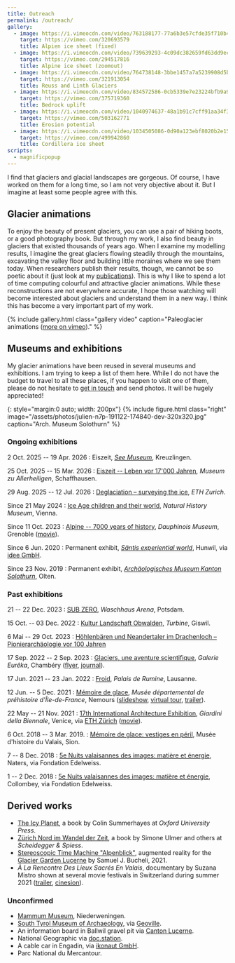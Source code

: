 ```yaml
---
title: Outreach
permalink: /outreach/
gallery:
  - image: https://i.vimeocdn.com/video/763188177-77a6b3e57cfde35f710b4e94f833d4cd5d6c116c63bbca89f3af7d34ef4d8604-d?mw=400
    target: https://vimeo.com/320693579
    title: Alpien ice sheet (fixed)
  - image: https://i.vimeocdn.com/video/739639293-4c09dc382659fd63dd9ecae66d49576422741dff070d17bbb55b290145c3a73d-d?mw=400
    target: https://vimeo.com/294517816
    title: Alpine ice sheet (zoomout)
  - image: https://i.vimeocdn.com/video/764738148-3bbe1457a7a5239908d5ba4cbb9ea1bf27e791c651e62a0a35640e4832061407-d?mw=400
    target: https://vimeo.com/321913054
    title: Reuss and Linth Glaciers
  - image: https://i.vimeocdn.com/video/834572586-0cb5339e7e23224bfb9a93a8fb6abb32f51d996691b48347066976f807afead1-d?mw=400
    target: https://vimeo.com/375719360
    title: Bedrock uplift
  - image: https://i.vimeocdn.com/video/1040974637-48a1b91c7cff91aa34f318a66082c90be6a1fa97d283b40297d1f4d2c62e9495-d?mw=400
    target: https://vimeo.com/503162771
    title: Erosion potential
  - image: https://i.vimeocdn.com/video/1034505086-0d90a123ebf8020b2e151d13462e3e24402f614251098e4f6bfc46ac837fe2d9-d?mw=400
    target: https://vimeo.com/499942860
    title: Cordillera ice sheet
scripts:
  - magnificpopup
---
```


I find that glaciers and glacial landscapes are gorgeous. Of course, I have
worked on them for a long time, so I am not very objective about it. But I
imagine at least some people agree with this.


## Glacier animations

To enjoy the beauty of present glaciers, you can use a pair of hiking boots, or
a good photography book. But through my work, I also find beauty in glaciers
that existed thousands of years ago. When I examine my modelling results, I
imagine the great glaciers flowing steadily through the mountains, excavating
the valley floor and building little moraines where we see them today.
When researchers publish their results, though, we cannot be so poetic about it
(just look at my [publications](publications)). This is why I like to spend a
lot of time computing colourful and attractive glacier animations. While these
reconstructions are not everywhere accurate, I hope those watching will become
interested about glaciers and understand them in a new way. I think this has
become a very important part of my work.

{% include gallery.html class="gallery video"
  caption="Paleoglacier animations ([more on vimeo](https://vimeo.com/pyjeo))." %}


## Museums and exhibitions

My glacier animations have been reused in several museums and exhibitions. I
am trying to keep a list of them here. While I do not have the budget to travel
to all these places, if you happen to visit one of them, please do not hesitate
to [get in touch](/contact/) and send photos. It will be hugely appreciated!

{: style="margin:0 auto; width: 200px"}
{% include figure.html class="right"
  image="/assets/photos/julien-n7p-191122-174840-dev-320x320.jpg"
  caption="Arch. Museum Solothurn" %}

### Ongoing exhibitions

2 Oct. 2025 -- 19 Apr. 2026
: Eiszeit, *[See Museum](https://seemuseum.ch)*, Kreuzlingen.

25 Oct. 2025 -- 15 Mar. 2026
: [Eiszeit -- Leben vor 17'000 Jahren](
    https://allerheiligen.ch/ausstellungen/ausstellung/eiszeit/),
  *Museum zu Allerheiligen*, Schaffhausen.

29 Aug. 2025 -- 12 Jul. 2026
: [Deglaciation – surveying the ice](
    https://library.ethz.ch/en/news-and-courses/news/news-articles/2025/07/deglaciation-surveying-the-ice.html),
  *ETH Zurich*.

Since 21 May 2024
: [Ice Age children and their world](
    https://www.nhm.at/en/exhibitions/permanent_exhibitions/ice_age_children),
  *Natural History Museum*, Vienna.

Since 11 Oct. 2023
: [Alpine -- 7000 years of history](
    https://musees.isere.fr/expo/musee-dauphinois-alpins-7000-ans-dhistoires),
  *Dauphinois Museum*, Grenoble
  ([movie](https://www.youtube.com/watch?v=6-GrRrrkE3s)).

Since 6 Jun. 2020
: Permanent exhibit, [*Säntis experiential world*](
    https://saentisbahn.ch/en/the-experiential-world),
  Hunwil, via [idee GmbH](http://www.idee.at).

Since 23 Nov. 2019
: Permanent exhibit, [*Archäologisches Museum Kanton Solothurn*](
    https://hausdermuseen.ch/archaeologisches-museum), Olten.

### Past exhibitions

21 -- 22 Dec. 2023
: [SUB ZERO](https://xenorama.com/curation-of-sub-zero-exhibition/),
  *Waschhaus Arena*, Potsdam.

15 Oct. -- 03 Dec. 2022
: [Kultur Landschaft Obwalden](
    https://www.kulturlandschaft-ow.ch/turbine-giswil-2022),
  *Turbine*, Giswil.

6 Mai -- 29 Oct. 2023
: [Höhlenbären und Neandertaler im Drachenloch – Pionierarchäologie vor 100 Jahren](
    https://www.kulturmuseumsg.ch/ausstellungen/Drachenloch2023.php)

17 Sep. 2022 -- 2 Sep. 2023
: [Glaciers, une aventure scientifique](
    https://www.chambery.fr/560-archives-expositions.htm#par51009),
  *Galerie Eurêka*, Chambéry
  ([flyer](
    https://www.chambery.fr/cms_viewFile.php?idtf=32053&path=Flyer-Glacier.pdf),
  [journal](
    https://www.chambery.fr/cms_viewFile.php?idtf=37553&path=Journal-de-l-exposition-Glaciers.pdf)).

17 Jun. 2021 -- 23 Jan. 2022
: [Froid](https://dev.lausanne-musees.ch/en_GB/exhibitions/froid),
  *Palais de Rumine*, Lausanne.

12 Jun. -- 5 Dec. 2021
: [Mémoire de glace](
    https://www.musee-prehistoire-idf.fr/fr/memoire-de-glace),
  *Musée départemental de préhistoire d'Île-de-France*, Nemours
  ([slideshow](
    https://www.musee-prehistoire-idf.fr/fr/mediatheque/memoire-de-glace),
  [virtual tour](https://my.matterport.com/show/?m=pjn4vaHHuca),
  [trailer](https://www.youtube.com/watch?v=hZhanxW0vZo)).

22 May -- 21 Nov. 2021
: [17th International Architecture Exhibition](
    https://www.labiennale.org/en/architecture/2021/vogt-landscape-architects),
  *Giardini della Biennale*, Venice, via [ETH Zürich](https://vogt.arch.ethz.ch/en/)
  ([movie](https://www.youtube.com/watch?v=sC8CHTM6ZU0)).

6 Oct. 2018 -- 3 Mar. 2019.
: [Mémoire de glace: vestiges en péril](
    https://www.musees-valais.ch/musee-histoire/expositions/archives/item/1229-memoire-de-glace-vestiges-en-peril.html),
  Musée d'histoire du Valais, Sion.

7 -- 8 Dec. 2018
: [5e Nuits valaisannes des images: matière et énergie](
    https://agenda.culturevalais.ch/fr/event/show/14762),
  Naters, via Fondation Edelweiss.

1 -- 2 Dec. 2018
: [5e Nuits valaisannes des images: matière et énergie](
    https://agenda.culturevalais.ch/fr/event/show/15208),
  Collombey, via Fondation Edelweiss.


## Derived works

* [The Icy Planet](https://academic.oup.com/book/45398), a book by Colin
  Summerhayes at *Oxford University Press*.
* [Zürich Nord im Wandel der Zeit](
    https://www.scheidegger-spiess.ch/produkt/zuerich-nord/541), a book by
  Simone Ulmer and others at *Scheidegger & Spiess*.
* [Stereoscopic Time Machine "Alpenblick"](
    https://samuelbucheli.myportfolio.com/stereoscopic-time-machine-alpenblick),
  augmented reality for the [Glacier Garden Lucerne](
    https://gletschergarten.ch) by Samuel J. Bucheli, 2021.
* *À La Rencontre Des Lieux Sacrés En Valais*, documentary by Suzana Mistro shown at several movie festivals in Switzerland during summer 2021
  ([trailer](https://www.youtube.com/watch?v=0qmu3VL-QYA), [cinesion](https://www.cinesion.ch/resume?movie=2836)).

### Unconfirmed

* [Mammum Museum](https://www.mammutmuseum.ch/), Niederweningen.
* [South Tyrol Museum of Archaeology](https://www.iceman.it/en),
  via [Geoville](https://www.geoville.com).
* An information board in Ballwil gravel pit via [Canton Lucerne](http://www.da.lu.ch).
* National Geographic via [doc.station](https://www.docstation.de).
* A cable car in Engadin, via [ikonaut GmbH](https://www.ikonaut.ch).
* Parc National du Mercantour.
